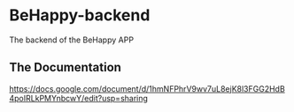 # BeHappy-backend
The backend of the BeHappy APP

## The Documentation

https://docs.google.com/document/d/1hmNFPhrV9wv7uL8ejK8l3FGG2HdB4poIRLkPMYnbcwY/edit?usp=sharing

